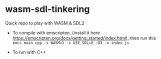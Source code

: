 # wasm-sdl-tinkering
Quick repo to play with WASM & SDL2

- To compile with emscripten, (install it here https://emscripten.org/docs/getting_started/index.html), then run this
`emcc main.cpp -s WASM=1 -s USE_SDL=2 -O3 -o index.js`

- To run with C++

